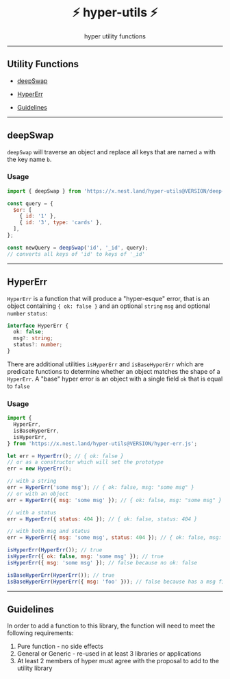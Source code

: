 <h1 align="center">⚡️ hyper-utils ⚡️</h1>
<p align="center">hyper utility functions</p>

---

## Utility Functions

- [deepSwap](#deepswap)
- [HyperErr](#hypererr)

- [Guidelines](#guidelines)

---

## deepSwap

`deepSwap` will traverse an object and replace all keys that are named `a` with the key name `b`.

### Usage

```js
import { deepSwap } from 'https://x.nest.land/hyper-utils@VERSION/deep-swap.js';

const query = {
  $or: [
    { id: '1' },
    { id: '3', type: 'cards' },
  ],
};

const newQuery = deepSwap('id', '_id', query);
// converts all keys of 'id' to keys of '_id'
```

---

## HyperErr

`HyperErr` is a function that will produce a "hyper-esque" error, that is an object containing
`{ ok: false }` and an optional `string` `msg` and optional `number` `status`:

```ts
interface HyperErr {
  ok: false;
  msg?: string;
  status?: number;
}
```

There are additional utilities `isHyperErr` and `isBaseHyperErr` which are predicate functions to
determine whether an object matches the shape of a `HyperErr`. A "base" hyper error is an object
with a single field `ok` that is equal to `false`

### Usage

```js
import {
  HyperErr,
  isBaseHyperErr,
  isHyperErr,
} from 'https://x.nest.land/hyper-utils@VERSION/hyper-err.js';

let err = HyperErr(); // { ok: false }
// or as a constructor which will set the prototype
err = new HyperErr();

// with a string
err = HyperErr('some msg'); // { ok: false, msg: "some msg" }
// or with an object
err = HyperErr({ msg: 'some msg' }); // { ok: false, msg: "some msg" }

// with a status
err = HyperErr({ status: 404 }); // { ok: false, status: 404 }

// with both msg and status
err = HyperErr({ msg: 'some msg', status: 404 }); // { ok: false, msg: "some msg", status: 404 }

isHyperErr(HyperErr()); // true
isHyperErr({ ok: false, msg: 'some msg' }); // true
isHyperErr({ msg: 'some msg' }); // false because no ok: false

isBaseHyperErr(HyperErr()); // true
isBaseHyperErr(HyperErr({ msg: 'foo' })); // false because has a msg field
```

---

## Guidelines

In order to add a function to this library, the function will need to meet the following
requirements:

1. Pure function - no side effects
2. General or Generic - re-used in at least 3 libraries or applications
3. At least 2 members of hyper must agree with the proposal to add to the utility library
